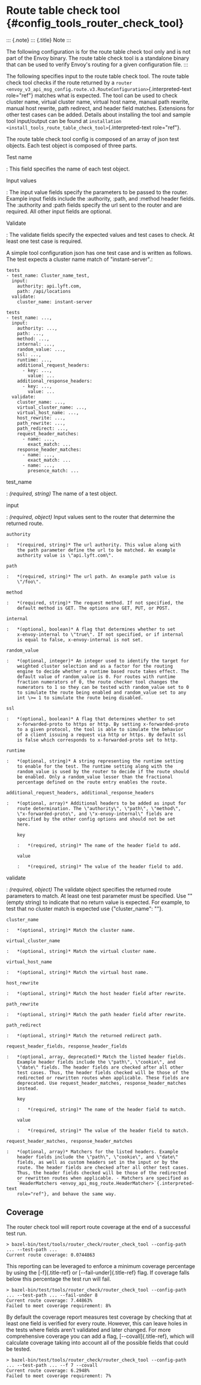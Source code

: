 Route table check tool {#config_tools_router_check_tool}
======================

::: {.note}
::: {.title}
Note
:::

The following configuration is for the route table check tool only and
is not part of the Envoy binary. The route table check tool is a
standalone binary that can be used to verify Envoy\'s routing for a
given configuration file.
:::

The following specifies input to the route table check tool. The route
table check tool checks if the route returned by a
`router <envoy_v3_api_msg_config.route.v3.RouteConfiguration>`{.interpreted-text
role="ref"} matches what is expected. The tool can be used to check
cluster name, virtual cluster name, virtual host name, manual path
rewrite, manual host rewrite, path redirect, and header field matches.
Extensions for other test cases can be added. Details about installing
the tool and sample tool input/output can be found at
`installation <install_tools_route_table_check_tool>`{.interpreted-text
role="ref"}.

The route table check tool config is composed of an array of json test
objects. Each test object is composed of three parts.

Test name

:   This field specifies the name of each test object.

Input values

:   The input value fields specify the parameters to be passed to the
    router. Example input fields include the :authority, :path, and
    :method header fields. The :authority and :path fields specify the
    url sent to the router and are required. All other input fields are
    optional.

Validate

:   The validate fields specify the expected values and test cases to
    check. At least one test case is required.

A simple tool configuration json has one test case and is written as
follows. The test expects a cluster name match of \"instant-server\".:

    tests
    - test_name: Cluster_name_test,
      input:
        authority: api.lyft.com,
        path: /api/locations
      validate:
        cluster_name: instant-server

``` {.yaml}
tests
- test_name: ...,
  input:
    authority: ...,
    path: ...,
    method: ...,
    internal: ...,
    random_value: ...,
    ssl: ...,
    runtime: ...,
    additional_request_headers:
      - key: ...,
        value: ...
    additional_response_headers:
      - key: ...,
        value: ...
  validate:
    cluster_name: ...,
    virtual_cluster_name: ...,
    virtual_host_name: ...,
    host_rewrite: ...,
    path_rewrite: ...,
    path_redirect: ...,
    request_header_matches:
      - name: ...,
        exact_match: ...
    response_header_matches:
      - name: ...,
        exact_match: ...
      - name: ...,
        presence_match: ...
```

test_name

:   *(required, string)* The name of a test object.

input

:   *(required, object)* Input values sent to the router that determine
    the returned route.

    authority

    :   *(required, string)* The url authority. This value along with
        the path parameter define the url to be matched. An example
        authority value is \"api.lyft.com\".

    path

    :   *(required, string)* The url path. An example path value is
        \"/foo\".

    method

    :   *(required, string)* The request method. If not specified, the
        default method is GET. The options are GET, PUT, or POST.

    internal

    :   *(optional, boolean)* A flag that determines whether to set
        x-envoy-internal to \"true\". If not specified, or if internal
        is equal to false, x-envoy-internal is not set.

    random_value

    :   *(optional, integer)* An integer used to identify the target for
        weighted cluster selection and as a factor for the routing
        engine to decide whether a runtime based route takes effect. The
        default value of random_value is 0. For routes with runtime
        fraction numerators of 0, the route checker tool changes the
        numerators to 1 so they can be tested with random_value set to 0
        to simulate the route being enabled and random_value set to any
        int \>= 1 to simulate the route being disabled.

    ssl

    :   *(optional, boolean)* A flag that determines whether to set
        x-forwarded-proto to https or http. By setting x-forwarded-proto
        to a given protocol, the tool is able to simulate the behavior
        of a client issuing a request via http or https. By default ssl
        is false which corresponds to x-forwarded-proto set to http.

    runtime

    :   *(optional, string)* A string representing the runtime setting
        to enable for the test. The runtime setting along with the
        random_value is used by the router to decide if the route should
        be enabled. Only a random_value lesser than the fractional
        percentage defined on the route entry enables the route.

    additional_request_headers, additional_response_headers

    :   *(optional, array)* Additional headers to be added as input for
        route determination. The \"authority\", \"path\", \"method\",
        \"x-forwarded-proto\", and \"x-envoy-internal\" fields are
        specified by the other config options and should not be set
        here.

        key

        :   *(required, string)* The name of the header field to add.

        value

        :   *(required, string)* The value of the header field to add.

validate

:   *(required, object)* The validate object specifies the returned
    route parameters to match. At least one test parameter must be
    specified. Use \"\" (empty string) to indicate that no return value
    is expected. For example, to test that no cluster match is expected
    use {\"cluster_name\": \"\"}.

    cluster_name

    :   *(optional, string)* Match the cluster name.

    virtual_cluster_name

    :   *(optional, string)* Match the virtual cluster name.

    virtual_host_name

    :   *(optional, string)* Match the virtual host name.

    host_rewrite

    :   *(optional, string)* Match the host header field after rewrite.

    path_rewrite

    :   *(optional, string)* Match the path header field after rewrite.

    path_redirect

    :   *(optional, string)* Match the returned redirect path.

    request_header_fields, response_header_fields

    :   *(optional, array, deprecated)* Match the listed header fields.
        Example header fields include the \"path\", \"cookie\", and
        \"date\" fields. The header fields are checked after all other
        test cases. Thus, the header fields checked will be those of the
        redirected or rewritten routes when applicable. These fields are
        deprecated. Use request_header_matches, response_header_matches
        instead.

        key

        :   *(required, string)* The name of the header field to match.

        value

        :   *(required, string)* The value of the header field to match.

    request_header_matches, response_header_matches

    :   *(optional, array)* Matchers for the listed headers. Example
        header fields include the \"path\", \"cookie\", and \"date\"
        fields, as well as custom headers set in the input or by the
        route. The header fields are checked after all other test cases.
        Thus, the header fields checked will be those of the redirected
        or rewritten routes when applicable. - Matchers are specified as
        `HeaderMatchers <envoy_api_msg_route.HeaderMatcher>`{.interpreted-text
        role="ref"}, and behave the same way.

Coverage
--------

The router check tool will report route coverage at the end of a
successful test run.

``` {.bash}
> bazel-bin/test/tools/router_check/router_check_tool --config-path ... --test-path ...
Current route coverage: 0.0744863
```

This reporting can be leveraged to enforce a minimum coverage percentage
by using the [-f]{.title-ref} or [\--fail-under]{.title-ref} flag. If
coverage falls below this percentage the test run will fail.

``` {.bash}
> bazel-bin/test/tools/router_check/router_check_tool --config-path ... --test-path ... --fail-under 8
Current route coverage: 7.44863%
Failed to meet coverage requirement: 8%
```

By default the coverage report measures test coverage by checking that
at least one field is verified for every route. However, this can leave
holes in the tests where fields aren\'t validated and later changed. For
more comprehensive coverage you can add a flag, [\--covall]{.title-ref},
which will calculate coverage taking into account all of the possible
fields that could be tested.

``` {.bash}
> bazel-bin/test/tools/router_check/router_check_tool --config-path ... --test-path ... --f 7 --covall
Current route coverage: 6.2948%
Failed to meet coverage requirement: 7%
```
